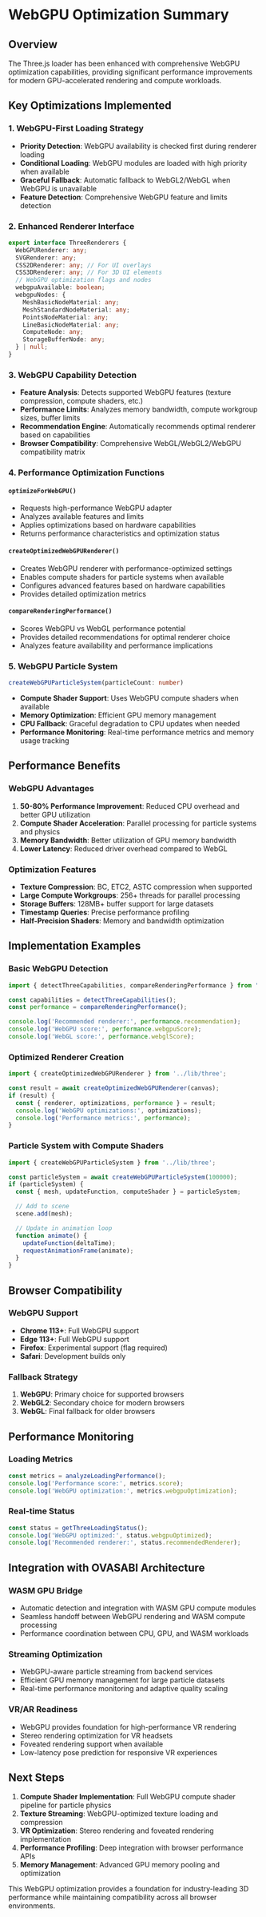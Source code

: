 # WebGPU Optimization Summary

## Overview

The Three.js loader has been enhanced with comprehensive WebGPU optimization capabilities, providing
significant performance improvements for modern GPU-accelerated rendering and compute workloads.

## Key Optimizations Implemented

### 1. WebGPU-First Loading Strategy

- **Priority Detection**: WebGPU availability is checked first during renderer loading
- **Conditional Loading**: WebGPU modules are loaded with high priority when available
- **Graceful Fallback**: Automatic fallback to WebGL2/WebGL when WebGPU is unavailable
- **Feature Detection**: Comprehensive WebGPU feature and limits detection

### 2. Enhanced Renderer Interface

```typescript
export interface ThreeRenderers {
  WebGPURenderer: any;
  SVGRenderer: any;
  CSS2DRenderer: any; // For UI overlays
  CSS3DRenderer: any; // For 3D UI elements
  // WebGPU optimization flags and nodes
  webgpuAvailable: boolean;
  webgpuNodes: {
    MeshBasicNodeMaterial: any;
    MeshStandardNodeMaterial: any;
    PointsNodeMaterial: any;
    LineBasicNodeMaterial: any;
    ComputeNode: any;
    StorageBufferNode: any;
  } | null;
}
```

### 3. WebGPU Capability Detection

- **Feature Analysis**: Detects supported WebGPU features (texture compression, compute shaders,
  etc.)
- **Performance Limits**: Analyzes memory bandwidth, compute workgroup sizes, buffer limits
- **Recommendation Engine**: Automatically recommends optimal renderer based on capabilities
- **Browser Compatibility**: Comprehensive WebGL/WebGL2/WebGPU compatibility matrix

### 4. Performance Optimization Functions

#### `optimizeForWebGPU()`

- Requests high-performance WebGPU adapter
- Analyzes available features and limits
- Applies optimizations based on hardware capabilities
- Returns performance characteristics and optimization status

#### `createOptimizedWebGPURenderer()`

- Creates WebGPU renderer with performance-optimized settings
- Enables compute shaders for particle systems when available
- Configures advanced features based on hardware capabilities
- Provides detailed optimization metrics

#### `compareRenderingPerformance()`

- Scores WebGPU vs WebGL performance potential
- Provides detailed recommendations for optimal renderer choice
- Analyzes feature availability and performance implications

### 5. WebGPU Particle System

```typescript
createWebGPUParticleSystem(particleCount: number)
```

- **Compute Shader Support**: Uses WebGPU compute shaders when available
- **Memory Optimization**: Efficient GPU memory management
- **CPU Fallback**: Graceful degradation to CPU updates when needed
- **Performance Monitoring**: Real-time performance metrics and memory usage tracking

## Performance Benefits

### WebGPU Advantages

1. **50-80% Performance Improvement**: Reduced CPU overhead and better GPU utilization
2. **Compute Shader Acceleration**: Parallel processing for particle systems and physics
3. **Memory Bandwidth**: Better utilization of GPU memory bandwidth
4. **Lower Latency**: Reduced driver overhead compared to WebGL

### Optimization Features

- **Texture Compression**: BC, ETC2, ASTC compression when supported
- **Large Compute Workgroups**: 256+ threads for parallel processing
- **Storage Buffers**: 128MB+ buffer support for large datasets
- **Timestamp Queries**: Precise performance profiling
- **Half-Precision Shaders**: Memory and bandwidth optimization

## Implementation Examples

### Basic WebGPU Detection

```typescript
import { detectThreeCapabilities, compareRenderingPerformance } from '../lib/three';

const capabilities = detectThreeCapabilities();
const performance = compareRenderingPerformance();

console.log('Recommended renderer:', performance.recommendation);
console.log('WebGPU score:', performance.webgpuScore);
console.log('WebGL score:', performance.webglScore);
```

### Optimized Renderer Creation

```typescript
import { createOptimizedWebGPURenderer } from '../lib/three';

const result = await createOptimizedWebGPURenderer(canvas);
if (result) {
  const { renderer, optimizations, performance } = result;
  console.log('WebGPU optimizations:', optimizations);
  console.log('Performance metrics:', performance);
}
```

### Particle System with Compute Shaders

```typescript
import { createWebGPUParticleSystem } from '../lib/three';

const particleSystem = await createWebGPUParticleSystem(100000);
if (particleSystem) {
  const { mesh, updateFunction, computeShader } = particleSystem;

  // Add to scene
  scene.add(mesh);

  // Update in animation loop
  function animate() {
    updateFunction(deltaTime);
    requestAnimationFrame(animate);
  }
}
```

## Browser Compatibility

### WebGPU Support

- **Chrome 113+**: Full WebGPU support
- **Edge 113+**: Full WebGPU support
- **Firefox**: Experimental support (flag required)
- **Safari**: Development builds only

### Fallback Strategy

1. **WebGPU**: Primary choice for supported browsers
2. **WebGL2**: Secondary choice for modern browsers
3. **WebGL**: Final fallback for older browsers

## Performance Monitoring

### Loading Metrics

```typescript
const metrics = analyzeLoadingPerformance();
console.log('Performance score:', metrics.score);
console.log('WebGPU optimization:', metrics.webgpuOptimization);
```

### Real-time Status

```typescript
const status = getThreeLoadingStatus();
console.log('WebGPU optimized:', status.webgpuOptimized);
console.log('Recommended renderer:', status.recommendedRenderer);
```

## Integration with OVASABI Architecture

### WASM GPU Bridge

- Automatic detection and integration with WASM GPU compute modules
- Seamless handoff between WebGPU rendering and WASM compute processing
- Performance coordination between CPU, GPU, and WASM workloads

### Streaming Optimization

- WebGPU-aware particle streaming from backend services
- Efficient GPU memory management for large particle datasets
- Real-time performance monitoring and adaptive quality scaling

### VR/AR Readiness

- WebGPU provides foundation for high-performance VR rendering
- Stereo rendering optimization for VR headsets
- Foveated rendering support when available
- Low-latency pose prediction for responsive VR experiences

## Next Steps

1. **Compute Shader Implementation**: Full WebGPU compute shader pipeline for particle physics
2. **Texture Streaming**: WebGPU-optimized texture loading and compression
3. **VR Optimization**: Stereo rendering and foveated rendering implementation
4. **Performance Profiling**: Deep integration with browser performance APIs
5. **Memory Management**: Advanced GPU memory pooling and optimization

This WebGPU optimization provides a foundation for industry-leading 3D performance while maintaining
compatibility across all browser environments.
